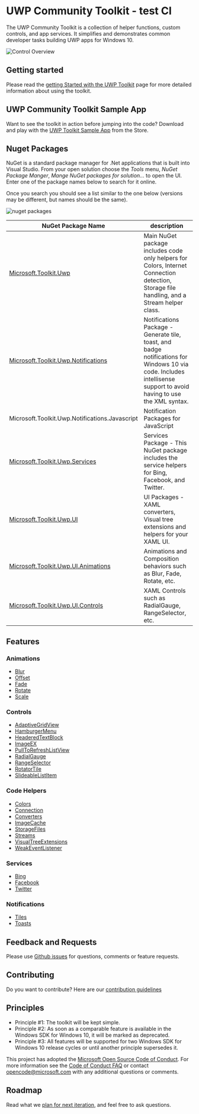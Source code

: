 UWP Community Toolkit - test CI
===========

The UWP Community Toolkit is a collection of helper functions, custom controls, and app services. It simplifies and demonstrates common developer tasks building UWP apps for Windows 10.

![Control Overview](githubresources/images/UWP-community-toolkit-overview.png "Sample Image")

## Getting started

Please read the [getting Started with the UWP Toolkit](https://developer.microsoft.com/en-us/windows/uwp-community-toolkit/getting-started.htm) page for more detailed information about using the toolkit.

## UWP Community Toolkit Sample App

Want to see the toolkit in action before jumping into the code?  Download and play with the [UWP Toolkit Sample App](https://www.microsoft.com/store/apps/9nblggh4tlcq) from the Store.

## Nuget Packages

NuGet is a standard package manager for .Net applications that is built into Visual Studio. From your open solution choose the *Tools* menu, *NuGet Package Manger*, *Mange NuGet packages for solution...* to open the UI.  Enter one of the package names below to search for it online.

Once you search you should see a list similar to the one below (versions may be different, but names should be the same).

![nuget packages](githubresources/images/NugetPackages.png "Nuget Packages")

| NuGet Package Name | description |
| --- | --- |
| [Microsoft.Toolkit.Uwp](https://developer.microsoft.com/en-us/windows/uwp-community-toolkit/api/Microsoft_Toolkit_Uwp.htm) | Main NuGet package includes code only helpers for Colors, Internet Connection detection, Storage file handling, and a Stream helper class. |
| [Microsoft.Toolkit.Uwp.Notifications](https://developer.microsoft.com/en-us/windows/uwp-community-toolkit/api/Microsoft_Toolkit_Uwp_Notifications.htm) | Notifications Package - Generate tile, toast, and badge notifications for Windows 10 via code.  Includes intellisense support to avoid having to use the XML syntax. |
| Microsoft.Toolkit.Uwp.Notifications.Javascript | Notification Packages for JavaScript |
| [Microsoft.Toolkit.Uwp.Services](https://developer.microsoft.com/en-us/windows/uwp-community-toolkit/api/Microsoft_Toolkit_Uwp_Services.htm) | Services Package - This NuGet package includes the service helpers for Bing, Facebook, and Twitter. |
| [Microsoft.Toolkit.Uwp.UI](https://developer.microsoft.com/en-us/windows/uwp-community-toolkit/api/Microsoft_Toolkit_Uwp_UI.htm) | UI Packages - XAML converters, Visual tree extensions and helpers for your XAML UI. |
| [Microsoft.Toolkit.Uwp.UI.Animations](https://developer.microsoft.com/en-us/windows/uwp-community-toolkit/api/Microsoft_Toolkit_Uwp_UI_Animations.htm) | Animations and Composition behaviors such as Blur, Fade, Rotate, etc. |
| [Microsoft.Toolkit.Uwp.UI.Controls](https://developer.microsoft.com/en-us/windows/uwp-community-toolkit/api/Microsoft_Toolkit_Uwp_UI_Controls.htm) | XAML Controls such as RadialGauge, RangeSelector, etc. | 

## Features

### Animations

* [Blur](https://developer.microsoft.com/en-us/windows/uwp-community-toolkit/animations/blur.htm)
* [Offset](https://developer.microsoft.com/en-us/windows/uwp-community-toolkit/animations/offset.htm)
* [Fade](https://developer.microsoft.com/en-us/windows/uwp-community-toolkit/animations/fade.htm)
* [Rotate](https://developer.microsoft.com/en-us/windows/uwp-community-toolkit/animations/rotate.htm)
* [Scale](https://developer.microsoft.com/en-us/windows/uwp-community-toolkit/animations/scale.htm)

### Controls

* [AdaptiveGridView](https://developer.microsoft.com/en-us/windows/uwp-community-toolkit/controls/adaptivegridview.htm)
* [HamburgerMenu](https://developer.microsoft.com/en-us/windows/uwp-community-toolkit/controls/hamburgermenu.htm)
* [HeaderedTextBlock](https://developer.microsoft.com/en-us/windows/uwp-community-toolkit/controls/headeredtextblock.htm)
* [ImageEX](https://developer.microsoft.com/en-us/windows/uwp-community-toolkit/controls/imageex.htm)
* [PullToRefreshListView](https://developer.microsoft.com/en-us/windows/uwp-community-toolkit/controls/pulltorefreshlistview.htm)
* [RadialGauge](https://developer.microsoft.com/en-us/windows/uwp-community-toolkit/controls/radialgauge.htm)
* [RangeSelector](https://developer.microsoft.com/en-us/windows/uwp-community-toolkit/controls/rangeselector.htm)
* [RotatorTile](https://developer.microsoft.com/en-us/windows/uwp-community-toolkit/controls/rotatortile.htm)
* [SlideableListItem](https://developer.microsoft.com/en-us/windows/uwp-community-toolkit/controls/slidablelistitem.htm)

### Code Helpers

* [Colors](https://developer.microsoft.com/en-us/windows/uwp-community-toolkit/helpers/colors.htm)
* [Connection](https://developer.microsoft.com/en-us/windows/uwp-community-toolkit/helpers/connectionhelper.htm)
* [Converters](https://developer.microsoft.com/en-us/windows/uwp-community-toolkit/helpers/converters.htm)
* [ImageCache](https://developer.microsoft.com/en-us/windows/uwp-community-toolkit/helpers/imagecache.htm)
* [StorageFiles](https://developer.microsoft.com/en-us/windows/uwp-community-toolkit/helpers/storagefiles.htm)
* [Streams](https://developer.microsoft.com/en-us/windows/uwp-community-toolkit/helpers/streams.htm)
* [VisualTreeExtensions](https://developer.microsoft.com/en-us/windows/uwp-community-toolkit/helpers/visualtreeextensions.htm)
* [WeakEventListener](https://developer.microsoft.com/en-us/windows/uwp-community-toolkit/helpers/weakeventlistener.htm)

### Services

* [Bing](https://developer.microsoft.com/en-us/windows/uwp-community-toolkit/services/bing.htm)
* [Facebook](https://developer.microsoft.com/en-us/windows/uwp-community-toolkit/services/facebook.htm)
* [Twitter](https://developer.microsoft.com/en-us/windows/uwp-community-toolkit/services/twitter.htm)

### Notifications
- [Tiles](https://blogs.msdn.microsoft.com/tiles_and_toasts/2015/06/30/adaptive-tile-templates-schema-and-documentation/)
- [Toasts](https://blogs.msdn.microsoft.com/tiles_and_toasts/2015/07/02/adaptive-and-interactive-toast-notifications-for-windows-10/)

## Feedback and Requests

Please use [Github issues](https://github.com/Microsoft/UWPCommunityToolkit/issues) for questions, comments or feature requests.

## Contributing
Do you want to contribute? Here are our [contribution guidelines](https://github.com/Microsoft/UWPCommunityToolkit/blob/master/contributing.md)

## Principles

 - Principle #1: The toolkit will be kept simple.
 - Principle #2: As soon as a comparable feature is available in the Windows SDK for Windows 10, it will be marked as deprecated.
 - Principle #3: All features will be supported for two Windows SDK for Windows 10 release cycles or until another principle supersedes it.

This project has adopted the [Microsoft Open Source Code of Conduct](https://opensource.microsoft.com/codeofconduct/). For more information see the [Code of Conduct FAQ](https://opensource.microsoft.com/codeofconduct/faq/) or contact [opencode@microsoft.com](mailto:opencode@microsoft.com) with any additional questions or comments.

## Roadmap

Read what we [plan for next iteration](https://github.com/Microsoft/UWPCommunityToolkit/issues?q=is%3Aopen+is%3Aissue+milestone%3Av1.1), and feel free to ask questions.
